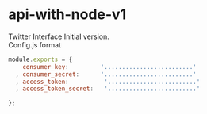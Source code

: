 # api-with-node-v1
Twitter Interface Initial version.    
Config.js format
  ```javascript 
  module.exports = {
      consumer_key:         '.........................'
    , consumer_secret:      '.........................'
    , access_token:          '.........................'
    , access_token_secret:   '.........................'

  };
